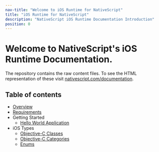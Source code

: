 ```yaml
---
nav-title: "Welcome to iOS Runtime for NativeScript"
title: "iOS Runtime for NativeScript"
description: "NativeScript iOS Runtime Documentation Introduction"
position: 0
---
```


# Welcome to NativeScript's iOS Runtime Documentation.
The repository contains the raw content files. To see the HTML representation of these visit [nativescript.com/documentation](http://nsbuild01/docs/README.html).

## Table of contents
* [Overview](./overview.md)
* [Requirements](./requirements.md)
* Getting Started
	* [Hello World Application](./getting-started/hello-world.md)
* iOS Types
  * [Objective-C Classes](./types/ObjC-Classes.md)
  * [Objective-C Categories](./types/ObjC-Categories.md)
  * [Enums](./types/Enums.md)
